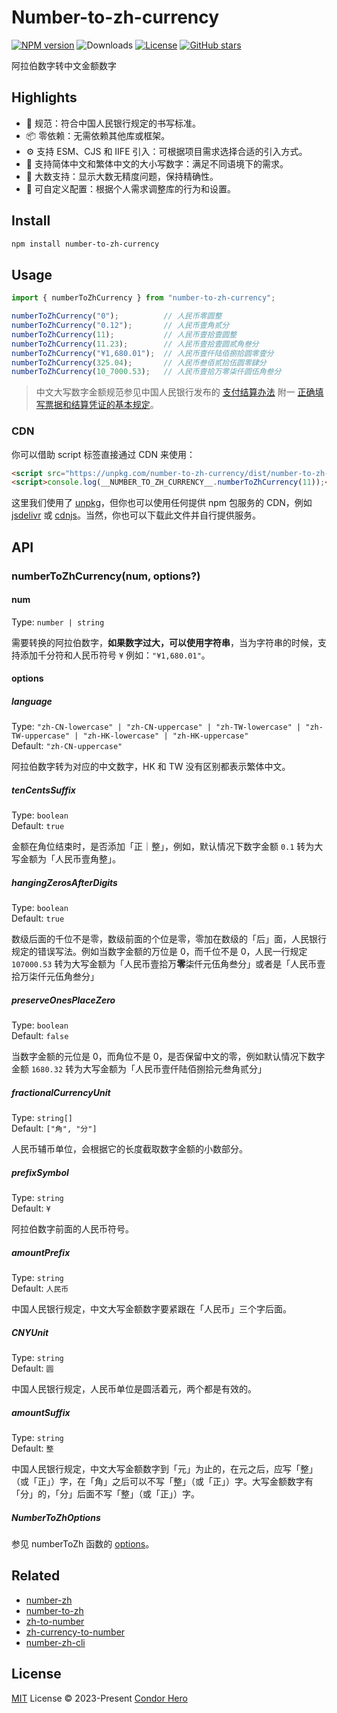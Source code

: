 # Number-to-zh-currency

[![NPM version](https://img.shields.io/npm/v/number-to-zh-currency)](https://www.npmjs.com/package/number-to-zh-currency)
![Downloads](https://img.shields.io/npm/dw/number-to-zh-currency)
[![License](https://img.shields.io/npm/l/number-to-zh-currency)](https://github.com/condorheroblog/number-zh/blob/main/LICENSE)
[![GitHub stars](https://img.shields.io/github/stars/condorheroblog/number-zh)](https://github.com/condorheroblog/number-zh/blob/main/packages/number-to-zh-currency)

阿拉伯数字转中文金额数字

## Highlights

- 🏦 规范：符合中国人民银行规定的书写标准。
- 📦 零依赖：无需依赖其他库或框架。
- ⚙️  支持 ESM、CJS 和 IIFE 引入：可根据项目需求选择合适的引入方式。
- 📝 支持简体中文和繁体中文的大小写数字：满足不同语境下的需求。
- 🔢 大数支持：显示大数无精度问题，保持精确性。
- 🔧 可自定义配置：根据个人需求调整库的行为和设置。

## Install

```bash
npm install number-to-zh-currency
```

## Usage

```ts
import { numberToZhCurrency } from "number-to-zh-currency";

numberToZhCurrency("0");          // 人民币零圆整
numberToZhCurrency("0.12");       // 人民币壹角贰分
numberToZhCurrency(11);           // 人民币壹拾壹圆整
numberToZhCurrency(11.23);        // 人民币壹拾壹圆贰角叁分
numberToZhCurrency("¥1,680.01");  // 人民币壹仟陆佰捌拾圆零壹分
numberToZhCurrency(325.04);       // 人民币叁佰贰拾伍圆零肆分
numberToZhCurrency(10_7000.53);   // 人民币壹拾万零柒仟圆伍角叁分
```

> 中文大写数字金额规范参见中国人民银行发布的 [支付结算办法](http://www.pbc.gov.cn/zhifujiesuansi/128525/128527/2829008/index.html) 附一 [正确填写票据和结算凭证的基本规定](http://chongqing.pbc.gov.cn/chongqing/107674/2927554/2773593/index.html)。

### CDN

你可以借助 script 标签直接通过 CDN 来使用：

```html
<script src="https://unpkg.com/number-to-zh-currency/dist/number-to-zh-currency.global.js"></script>
<script>console.log(__NUMBER_TO_ZH_CURRENCY__.numberToZhCurrency(11));</script>
```

这里我们使用了 [unpkg](https://unpkg.com/)，但你也可以使用任何提供 npm 包服务的 CDN，例如 [jsdelivr](https://www.jsdelivr.com/) 或 [cdnjs](https://cdnjs.com/)。当然，你也可以下载此文件并自行提供服务。

## API

### numberToZhCurrency(num, options?)

#### num

Type: `number | string`

需要转换的阿拉伯数字，**如果数字过大，可以使用字符串**，当为字符串的时候，支持添加千分符和人民币符号 `¥` 例如：`"¥1,680.01"`。

#### options

##### language

Type: `"zh-CN-lowercase" | "zh-CN-uppercase" | "zh-TW-lowercase" | "zh-TW-uppercase" | "zh-HK-lowercase" | "zh-HK-uppercase"`\
Default: `"zh-CN-uppercase"`

阿拉伯数字转为对应的中文数字，HK 和 TW 没有区别都表示繁体中文。

##### tenCentsSuffix

Type: `boolean`\
Default: `true`

金额在角位结束时，是否添加「正｜整」，例如，默认情况下数字金额 `0.1` 转为大写金额为「人民币壹角整」。

##### hangingZerosAfterDigits

Type: `boolean`\
Default: `true`

数级后面的千位不是零，数级前面的个位是零，零加在数级的「后」面，人民银行规定的错误写法。例如当数字金额的万位是 0，而千位不是 0，人民一行规定 `107000.53` 转为大写金额为「人民币壹拾万**零**柒仟元伍角叁分」或者是「人民币壹拾万柒仟元伍角叁分」

##### preserveOnesPlaceZero

Type: `boolean`\
Default: `false`

当数字金额的元位是 0，而角位不是 0，是否保留中文的零，例如默认情况下数字金额 `1680.32` 转为大写金额为「人民币壹仟陆佰捌拾元叁角贰分」

##### fractionalCurrencyUnit

Type: `string[]`\
Default: `["角", "分"]`

人民币辅币单位，会根据它的长度截取数字金额的小数部分。

##### prefixSymbol

Type: `string`\
Default: `¥`

阿拉伯数字前面的人民币符号。

##### amountPrefix

Type: `string`\
Default: `人民币`

中国人民银行规定，中文大写金额数字要紧跟在「人民币」三个字后面。

##### CNYUnit

Type: `string`\
Default: `圆`

中国人民银行规定，人民币单位是圆活着元，两个都是有效的。

##### amountSuffix

Type: `string`\
Default: `整`

中国人民银行规定，中文大写金额数字到「元」为止的，在元之后，应写「整」（或「正」）字，在「角」之后可以不写「整」（或「正」）字。大写金额数字有「分」的，「分」后面不写「整」（或「正」）字。

##### NumberToZhOptions

参见 numberToZh 函数的 [options](https://github.com/condorheroblog/number-zh/blob/main/packages/number-to-zh/README.md#options)。

## Related

- [number-zh](https://github.com/condorheroblog/number-zh/tree/main/packages/all)
- [number-to-zh](https://github.com/condorheroblog/number-zh/tree/main/packages/number-to-zh)
- [zh-to-number](https://github.com/condorheroblog/number-zh/tree/main/packages/zh-to-number)
- [zh-currency-to-number](https://github.com/condorheroblog/number-zh/tree/main/packages/zh-currency-to-number)
- [number-zh-cli](https://github.com/condorheroblog/number-zh/tree/main/packages/cli)

## License

[MIT](https://github.com/condorheroblog/number-zh/blob/main/LICENSE) License © 2023-Present [Condor Hero](https://github.com/condorheroblog)
